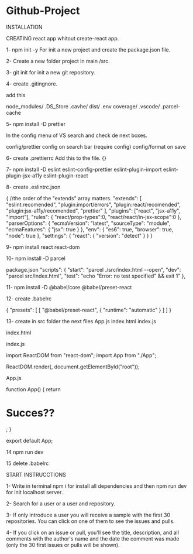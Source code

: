 # Github-Project

INSTALLATION

CREATING react app whitout create-react app.

1- npm init -y
For init a new project and create the package.json file.

2- Create a new folder project in main /src.

3- git init for init a new git repository.

4- create .gitingnore.

add this

node_modules/
.DS_Store
.cavhe/
dist/
.env
coverage/
.vscode/
.parcel-cache

5- npm install -D prettier

In the config menu of VS search and check de next boxes.

config/prettier config on search bar (require config)
config/format on save

6- create .prettierrc
Add this to the file.
{}

7- npm install -D eslint eslint-config-prettier eslint-plugin-import eslint-plugin-jsx-a11y eslint-plugin-react

8- create .eslintrc.json

{
//the order of the "extends" array matters.
"extends": [
"eslint:recomended",
"plugin:import/errors",
"plugin:react/recomended",
"plugin:jsx-a11y/recomended",
"prettier"
],
"plugins": ["react", "jsx-a11y", "import"],
"rules": {
"react/prop-types":0,
"react/react/in-jsx-scope":0
},
"parserOptions": {
"ecmaVersion": "latest",
"sourceType": "module",
"ecmaFeatures": {
"jsx": true
}
},
"env": {
"es6": true,
"browser": true,
"node": true
},
"settings": {
"react": {
"version": "detect"
}
}
}

9- npm install react react-dom

10- npm install -D parcel

package.json
"scripts": {
"start": "parcel ./src/index.html --open",
"dev": "parcel src/index.html",
"test": "echo \"Error: no test specified\" && exit 1"
},

11- npm install -D @babel/core @babel/preset-react

12- create .babelrc

{
"presets": [
[
"@babel/preset-react",
{
"runtime": "automatic"
}
]
]
}

13- create in src folder the next files App.js index.html index.js

index.html

<!DOCTYPE html>
<html lang="en">
  <head>
    <meta charset="UTF-8" />
    <meta http-equiv="X-UA-Compatible" content="IE=edge" />
    <meta name="viewport" content="width=device-width, initial-scale=1.0" />
    <title>Document</title>
  </head>
  <body>
    <div id="root"></div>
    <script src="index.js" type="module"></script>
  </body>
</html>

index.js

import ReactDOM from "react-dom";
import App from "./App";

ReactDOM.render(<App />, document.getElementById("root"));

App.js

function App() {
return <h1>Succes??</h1>;
}

export default App;

14 npm run dev

15 delete .babelrc

START INSTRUCCTIONS

1- Write in terminal npm i for install all dependencies and then npm run dev for init localhost server.

2- Search for a user or a user and repository.

3- If only introduce a user you will receive a sample with the first 30 repositories. You can click on one of them to see the issues and pulls.

4- If you click on an issue or pull, you'll see the title, description, and all comments with the author's name and the date the comment was made (only the 30 first issues or pulls will be shown).
